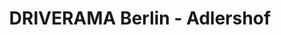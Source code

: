 ---
title: "DRIVERAMA Berlin - Adlershof"
url: /berlin/driverama-berlin-adlershof/
shop: Autohaus
---